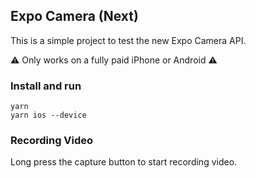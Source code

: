 ## Expo Camera (Next)
This is a simple project to test the new Expo Camera API.

⚠️ Only works on a fully paid iPhone or Android ⚠️

### Install and run
```
yarn
yarn ios --device
```

### Recording Video
Long press the capture button to start recording video.